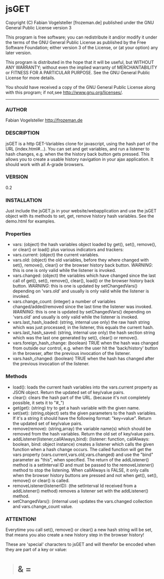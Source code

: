 # jsGET

Copyright (C) Fabian Vogelsteller [frozeman.de]
published under the GNU General Public License version 3

This program is free software;
you can redistribute it and/or modify it under the terms of the GNU General Public License as published by
the Free Software Foundation; either version 3 of the License, or (at your option) any later version.

This program is distributed in the hope that it will be useful, but WITHOUT ANY WARRANTY;
without even the implied warranty of MERCHANTABILITY or FITNESS FOR A PARTICULAR PURPOSE.
See the GNU General Public License for more details.

You should have received a copy of the GNU General Public License along with this program;
if not,see <http://www.gnu.org/licenses/>.

---

### AUTHOR

Fabian Vogelsteller <http://frozeman.de>

### DESCRIPTION

jsGET is a http GET-Variables clone for javascript, using the hash part of the URL (index.html#...).
You can set and get variables, and run a listener to hash changes, e.g. when the the history back button gets pressed.
This allows you to create a usable history navigation in your ajax application. It should work with all A-grade browsers.

### VERSION

0.2

### INSTALLATION

Just include the jsGET.js in your website/webapplication and use the jsGET object with its methods to set, get, remove history hash variables.
See the demo.html for examples.

### Properties

- vars: (object) the hash variables object loaded by get(), set(), remove(), or clear() or load() plus various indicators and trackers:
- vars.current: (object) the current variables.
- vars.old: (object) the old variables, before they where changed with set(), remove(), clear() or the browser history back button. _WARNING_: this is one is only valid while the listener is invoked.
- vars.changed: (object) the variables which have changed since the last call of get(), set(), remove(), clear(), load() or the browser history back button. _WARNING_: this is one is updated by setChangedVars() depending on 'vars.old' and usually is only valid while the listener is invoked.
- vars.change_count: (integer) a number of variables changed/added/removed since the last time the listener was invoked. _WARNING_: this is one is updated by setChangedVars() depending on 'vars.old' and usually is only valid while the listener is invoked.
- vars.last_hash_loaded: (string, internal use only) the raw hash string which was just processed; in the listener, this equals the current hash.
- vars.last_hash_saved: (string, internal use only) the hash section string which was the last one generated by set(), clear() or remove().
- vars.foreign_hash_change: (boolean) TRUE when the hash was changed from outside our control, e.g. when the user hit the 'back/history' button in the browser, after the previous invocation of the listener.
- vars.hash_changed: (boolean) TRUE when the hash has changed after the previous invocation of the listener.

### Methods

- load(): loads the current hash variables into the vars.current property as JSON object. Return the updated set of key/value pairs.
- clear(): clears the hash part of the URL. (because it's not completely possible, it sets it to "#\_")
- get(get): (string) try to get a hash variable with the given name.
- set(set): (string,object) sets the given parameters to the hash variables. If it's a string it should have the following format: "key=value". Return the updated set of key/value pairs.
- remove(remove): (string,array) the variable name(s) which should be removed from the hash variables. Return the old set of key/value pairs.
- addListener(listener,callAlways,bind): (listener: function, callAlways: boolean, bind: object instance) creates a listener which calls the given function when a hash change occurs. The called function will get the vars property (vars.current,vars.old,vars.changed) and use the "bind" parameter as "this", when specified.
  The return of the addListener() method is a setInterval ID and must be passed to the removeListener() method to stop the listening.
  When callAlways is FALSE, it only calls when the browser history buttons are pressed and not when get(), set(), remove() or clear() is called.
- removeListener(listenerID): (the setInterval Id received from a addListener() method) removes a listener set with the addListener() method.
- setChangedVars(): (internal use) updates the vars.changed collection and vars.change_count value.

### ATTENTION!

Everytime you call set(), remove() or clear() a new hash string will be set,
that means you also create a new history step in the browser history!

These are 'special' characters to jsGET and will therefor be encoded when they are part of a key or value:

> # & =
